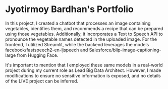 # Jyotirmoy Bardhan's Portfolio

In this project, I created a chatbot that processes an image containing vegetables, identifies them, and recommends a recipe that can be prepared using those vegetables. Additionally, it incorporates a Text to Speech API to pronounce the vegetable names detected in the uploaded image. For the frontend, I utilized Streamlit, while the backend leverages the models facebook/fastspeech2-en-ljspeech and Salesforce/blip-image-captioning-large from Hugging Face. 

It's important to mention that I employed these same models in a real-world project during my current role as Lead Big Data Architect. However, I made modifications to ensure no sensitive information is exposed, and no details of the LIVE project can be inferred.